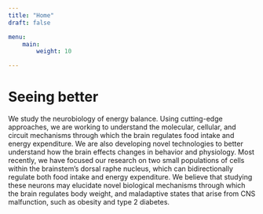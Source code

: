```yaml
---
title: "Home"
draft: false

menu:
    main:
        weight: 10

---
```


# Seeing better

We study the neurobiology of energy balance. Using cutting-edge approaches, we are working to understand the molecular, cellular, and circuit mechanisms through which the brain regulates food intake and energy expenditure. We are also developing novel technologies to better understand how the brain effects changes in behavior and physiology. Most recently, we have focused our research on two small populations of cells within the brainstem’s dorsal raphe nucleus, which can bidirectionally regulate both food intake and energy expenditure. We believe that studying these neurons may elucidate novel biological mechanisms through which the brain regulates body weight, and maladaptive states that arise from CNS malfunction, such as obesity and type 2 diabetes.

